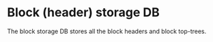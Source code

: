 # Block (header) storage DB

The block storage DB stores all the block headers and block top-trees.
